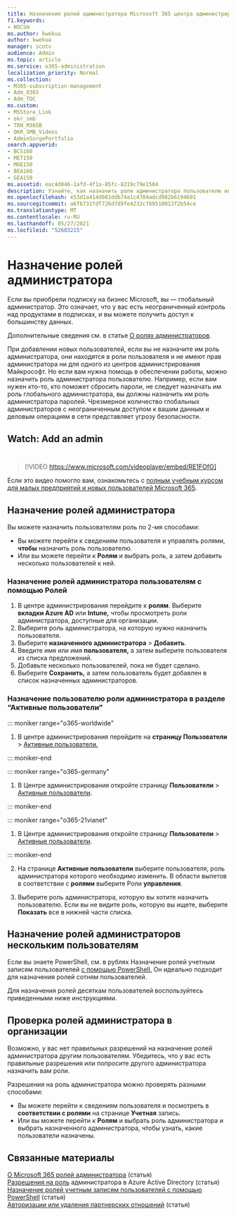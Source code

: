 ```yaml
---
title: Назначение ролей администратора Microsoft 365 центра администрирования
f1.keywords:
- NOCSH
ms.author: kwekua
author: kwekua
manager: scotv
audience: Admin
ms.topic: article
ms.service: o365-administration
localization_priority: Normal
ms.collection:
- M365-subscription-management
- Adm_O365
- Adm_TOC
ms.custom:
- MSStore_Link
- okr_smb
- TRN_M365B
- OKR_SMB_Videos
- AdminSurgePortfolio
search.appverid:
- BCS160
- MET150
- MOE150
- BEA160
- GEA150
ms.assetid: eac4d046-1afd-4f1a-85fc-8219c79e1504
description: Узнайте, как назначить роли администратора пользователю или нескольким пользователям в вашем бизнесе, чтобы они могли выполнять определенные задачи в центре администрирования.
ms.openlocfilehash: e53d1a414d081ddb74a1c4784adcd982b6194691
ms.sourcegitcommit: a6fb731fdf726d7d9fe4232cf69510013f2b54ce
ms.translationtype: MT
ms.contentlocale: ru-RU
ms.lasthandoff: 05/27/2021
ms.locfileid: "52683215"
---
```

# <a name="assign-admin-roles"></a>Назначение ролей администратора

Если вы приобрели подписку на бизнес Microsoft, вы — глобальный администратор. Это означает, что у вас есть неограниченный контроль над продуктами в подписках, и вы можете получить доступ к большинству данных.

Дополнительные сведения см. в статье [О ролях администраторов](about-admin-roles.md).

При добавлении новых пользователей, если вы не назначите  им роль администратора, они находятся в роли пользователя и не имеют прав администратора ни для одного из центров администрирования Майкрософт. Но если вам нужна помощь в обеспечении работы, можно назначить роль администратора пользователю. Например, если вам нужен кто-то, кто поможет сбросить пароли, не следует назначать им роль глобального администратора, вы должны назначить им роль администратора паролей. Чрезмерное количество глобальных администраторов с неограниченным доступом к вашим данным и деловым операциям в сети представляет угрозу безопасности.

## <a name="watch-add-an-adminbrbr"></a>Watch: Add an admin<br><br>

> [!VIDEO https://www.microsoft.com/videoplayer/embed/RE1FOfO] 

Если это видео помогло вам, ознакомьтесь с [полным учебным курсом для малых предприятий и новых пользователей Microsoft 365](../../business-video/index.yml).

## <a name="assign-admin-roles"></a>Назначение ролей администратора 

Вы можете назначить пользователям роль по 2-мя способами:

- Вы можете перейти к сведениям пользователя и управлять ролями, **чтобы** назначить роль пользователю.
- Или вы можете перейти к **Ролям** и выбрать роль, а затем добавить несколько пользователей к ней.

### <a name="assign-admin-roles-to-users-using-roles"></a>Назначение ролей администратора пользователям с помощью Ролей

1. В центре администрирования перейдите к **ролям**. Выберите **вкладки Azure AD** или **Intune,** чтобы просмотреть роли администратора, доступные для организации.
2. Выберите роль администратора, на которую нужно назначить пользователя.
3. Выберите **назначенного администратора**  >  **Добавить**.
4. Введите имя  или имя **пользователя,** а затем выберите пользователя из списка предложений.
5. Добавьте несколько пользователей, пока не будет сделано.
6. Выберите **Сохранить,** а затем пользователь будет добавлен в список назначенных администраторов.

### <a name="assign-a-user-to-an-admin-role-from-active-users"></a>Назначение пользователю роли администратора в разделе “Активные пользователи”

::: moniker range="o365-worldwide"

1. В центре администрирования перейдите на **страницу Пользователи** > [Активные пользователи.](https://go.microsoft.com/fwlink/p/?linkid=834822)

::: moniker-end

::: moniker range="o365-germany"

1. В Центре администрирования откройте страницу **Пользователи** > <a href="https://go.microsoft.com/fwlink/p/?linkid=847686" target="_blank">Активные пользователи</a>.

::: moniker-end

::: moniker range="o365-21vianet"

1. В Центре администрирования откройте страницу **Пользователи** > <a href="https://go.microsoft.com/fwlink/p/?linkid=850628" target="_blank">Активные пользователи</a>.

::: moniker-end

2. На странице **Активные пользователи** выберите пользователя, роль администратора которого необходимо изменить. В области вылетов в соответствии с **ролями** выберите Роли **управления**.

3. Выберите роль администратора, которую вы хотите назначить пользователю. Если вы не видите роль, которую вы ищете, выберите **Показать** все в нижней части списка.

## <a name="assign-admin-roles-to-multiple-users"></a>Назначение ролей администраторов нескольким пользователям

Если вы знаете PowerShell, см. в рублях Назначение ролей учетным записям пользователей [с помощью PowerShell.](../../enterprise/assign-roles-to-user-accounts-with-microsoft-365-powershell.md) Он идеально подходит для назначения ролей сотням пользователей.
  
Для назначения ролей десяткам пользователей воспользуйтесь приведенными ниже инструкциями.

## <a name="check-admin-roles-in-your-organization"></a>Проверка ролей администратора в организации

Возможно, у вас нет правильных разрешений на назначение ролей администратора другим пользователям. Убедитесь, что у вас есть правильные разрешения или попросите другого администратора назначить вам роли.

Разрешения на роль администратора можно проверять разными способами:

- Вы можете перейти к сведениям пользователя и посмотреть в **соответствии с ролями** на странице **Учетная** запись.
- Или вы можете перейти к **Ролям** и выбрать роль администратора и выбрать назначенного администратора, чтобы узнать, какие пользователи назначены.

## <a name="related-content"></a>Связанные материалы

[О Microsoft 365 ролей администратора](about-admin-roles.md) (статья)\
[Разрешения на роль](/azure/active-directory/users-groups-roles/directory-assign-admin-roles#available-roles) администратора в Azure Active Directory (статья)\
[Назначение ролей учетным записям пользователей с помощью PowerShell](../../enterprise/assign-roles-to-user-accounts-with-microsoft-365-powershell.md) (статья)\
[Авторизации или удаления партнерских отношений](../misc/add-partner.md) (статья)